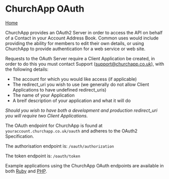 # ChurchApp OAuth

[Home](https://github.com/ChurchApp/churchapp-api)

ChurchApp provides an OAuth2 Server in order to access the API on behalf of a Contact in your Account Address Book. Common uses would include providing the ability for members to edit their own details, or using ChurchApp to provide authentication for a web service or web site.

Requests to the OAuth Server require a Client Application be created, in order to do this you must contact Support (support@churchapp.co.uk), with the following details:

* The account for which you would like access (if applicable)
* The redirect_uri you wish to use (we generally do not allow Client Applications to have undefined redirect_uris)
* The name of your Application
* A breif description of your application and what it will do

*Should you wish to have both a development and production redirect_uri you will require two Client Applications.*

The OAuth endpoint for ChurchApp is found at `youraccount.churchapp.co.uk/oauth` and adheres to the OAuth2 Specification.

The authorisation endpoint is: `/oauth/authorization`

The token endpoint is: `/oauth/token`

Example applications using the ChurchApp OAuth endpoints are available in both [Ruby](https://github.com/ChurchApp/churchapp-oauth-ruby) and [PHP](https://github.com/ChurchApp/churchapp-oauth-php).
